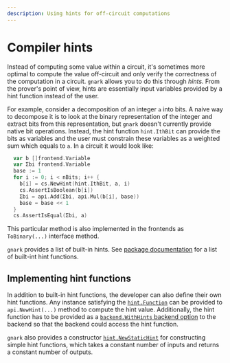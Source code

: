 ```yaml
---
description: Using hints for off-circuit computations
---
```


# Compiler hints

Instead of computing some value within a circuit, it's sometimes more optimal
to compute the value off-circuit and only verify the correctness of the
computation in a circuit. `gnark` allows you to do this through *hints*. From the prover's point of view, hints are
essentially input variables provided by a hint function instead of the
user.

For example, consider a decomposition of an integer `a` into bits. A naive
way to decompose it is to look at the binary representation of the integer and
extract bits from this representation, but `gnark` doesn't currently provide
native bit operations. Instead, the hint function `hint.IthBit` can provide the
bits as variables and the user must constrain these variables as a weighted sum
which equals to `a`. In a circuit it would look like:

```go
  var b []frontend.Variable
  var Σbi frontend.Variable
  base := 1
  for i := 0; i < nBits; i++ {
    b[i] = cs.NewHint(hint.IthBit, a, i)
    cs.AssertIsBoolean(b[i])
    Σbi = api.Add(Σbi, api.Mul(b[i], base))
    base = base << 1
  }
  cs.AssertIsEqual(Σbi, a)
```

This particular method is also implemented in the frontends as `ToBinary(...)`
interface method.

`gnark` provides a list of built-in hints. See [package
documentation](https://pkg.go.dev/github.com/consensys/gnark/backend/hint#Function)
for a list of built-int hint functions.

## Implementing hint functions

In addition to built-in hint functions, the developer can also define their own
hint functions. Any instance satisfying the
[`hint.Function`](https://pkg.go.dev/github.com/consensys/gnark/backend/hint#Function)
can be provided to `api.NewHint(...)` method to compute the hint value.
Additionally, the hint function has to be provided as a [`backend.WithHints`
backend option](https://pkg.go.dev/github.com/consensys/gnark/backend#WithHints)
to the backend so that the backend could access the hint function.

`gnark` also provides a constructor
[`hint.NewStaticHint`](https://pkg.go.dev/github.com/consensys/gnark/backend/hint#NewStaticHint)
for constructing simple hint functions, which takes a constant number of inputs and
returns a constant number of outputs.
